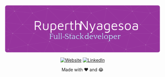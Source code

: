 <div align="center">

[![Ruperth Nyagesoa - Full-Stack Developer](./assets/github-header-image.png 'Ruperth Nyagesoa - Full-Stack Developer')](https://pathsonthego.vercel.app)

[![Website](https://img.shields.io/badge/Website-%23FE7372.svg?style=for-the-badge&logo=CraftCMS&logoColor=white 'Website')](https://pathsonthego.vercel.app)
[![LinkedIn](https://img.shields.io/badge/LinkedIn-%230077B5.svg?style=for-the-badge&logo=linkedin&logoColor=white 'LinkedIn')](https://www.linkedin.com/in/ruperth-nyagesoa)

</div>

<div align="center">

Made with :heart: and :joy:

</div>
